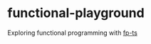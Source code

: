 # functional-playground

Exploring functional programming with [fp-ts](https://github.com/gcanti/fp-ts)

